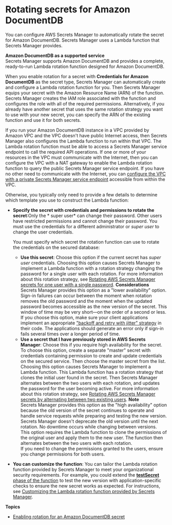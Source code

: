 # Rotating secrets for Amazon DocumentDB<a name="rotating-secrets-documentdb"></a>

You can configure AWS Secrets Manager to automatically rotate the secret for Amazon DocumentDB\. Secrets Manager uses a Lambda function that Secrets Manager provides\.

**Amazon DocumentDB as a supported service**  
Secrets Manager supports Amazon DocumentDB and provides a complete, ready\-to\-run Lambda rotation function designed for Amazon DocumentDB\.

When you enable rotation for a secret with **Credentials for Amazon DocumentDB** as the secret type, Secrets Manager can automatically create and configure a Lambda rotation function for you\. Then Secrets Manager equips your secret with the Amazon Resource Name \(ARN\) of the function\. Secrets Manager creates the IAM role associated with the function and configures the role with all of the required permissions\. Alternatively, if you already have another secret that uses the same rotation strategy you want to use with your new secret, you can specify the ARN of the existing function and use it for both secrets\.

If you run your Amazon DocumentDB instance in a VPC provided by Amazon VPC and the VPC doesn't have public Internet access, then Secrets Manager also configures the Lambda function to run within that VPC\. The Lambda rotation function must be able to access a Secrets Manager service endpoint to call the required API operations\. If one or more of your resources in the VPC must communicate with the Internet, then you can configure the VPC with a NAT gateway to enable the Lambda rotation function to query the public Secrets Manager service endpoint\. If you have no other need to communicate with the Internet, you can [configure the VPC with a private Secrets Manager service endpoint](rotation-network-rqmts.md) accessible from within the VPC\. 

Otherwise, you typically only need to provide a few details to determine which template you use to construct the Lambda function:
+ **Specify the secret with credentials and permissions to rotate the secret**:Only the * super user* can change their password\. Other users have restricted permissions and cannot change their password\. You must use the credentials for a different administrator or *super user* to change the user credentials\. 

  You must specify which secret the rotation function can use to rotate the credentials on the secured database:
  + **Use this secret**: Choose this option if the current secret has *super user* credentials\. Choosing this option causes Secrets Manager to implement a Lambda function with a rotation strategy changing the password for a single user with each rotation\. For more information about this rotation strategy, see [Rotating AWS Secrets Manager secrets for one user with a single password](rotating-secrets-one-user-one-password.md)\.
**Considerations**  
Secrets Manager provides this option as a "lower availability" option\. Sign\-in failures can occur between the moment when rotation removes the old password and the moment when the updated password becomes accessible as the new version of the secret\. This window of time may be very short—on the order of a second or less\.  
If you choose this option, make sure your client applications implement an appropriate ["backoff and retry with jitter" strategy](http://aws.amazon.com/blogs/architecture/exponential-backoff-and-jitter/) in their code\. The applications should generate an error only if sign\-in fails several times over a longer period of time\.
  + **Use a secret that I have previously stored in AWS Secrets Manager**: Choose this if you require high availability for the secret\. To choose this option, create a separate "master" secret with credentials containing permission to create and update credentials on the secured service\. Then choose the master secret from the list\. Choosing this option causes Secrets Manager to implement a Lambda function\. This Lambda function has a rotation strategy that clones the initial user found in the secret\. Then Secrets Manager alternates between the two users with each rotation, and updates the password for the user becoming active\. For more information about this rotation strategy, see [Rotating AWS Secrets Manager secrets by alternating between two existing users](rotating-secrets-two-users.md)\.
**Note**  
Secrets Manager provides this option as the "high availability" option because the old version of the secret continues to operate and handle service requests while preparing and testing the new version\. Secrets Manager doesn't deprecate the old version until the next rotation\. No downtime occurs while changing between versions\.  
This option requires the Lambda function to clone the permissions of the original user and apply them to the new user\. The function then alternates between the two users with each rotation\.  
If you need to change the permissions granted to the users, ensure you change permissions for both users\.
+ **You can customize the function**: You can tailor the Lambda rotation function provided by Secrets Manager to meet your organizational security requirements\. For example, you could extend the [**testSecret** phase of the function](rotating-secrets-lambda-function-overview.md#phase-verifysecret) to test the new version with application\-specific checks to ensure the new secret works as expected\. For instructions, see [Customizing the Lambda rotation function provided by Secrets Manager](rotating-secrets-customize-rds-lambda.md)\.

**Topics**
+ [Enabling rotation for an Amazon DocumentDB secret](enable-rotation-documentdb.md)